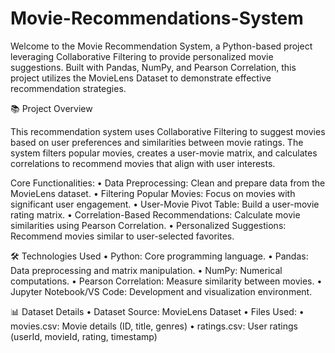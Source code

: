 # Movie-Recommendations-System

Welcome to the Movie Recommendation System, a Python-based project leveraging Collaborative Filtering to provide personalized movie suggestions. Built with Pandas, NumPy, and Pearson Correlation, this project utilizes the MovieLens Dataset to demonstrate effective recommendation strategies.


📚 Project Overview

This recommendation system uses Collaborative Filtering to suggest movies based on user preferences and similarities between movie ratings. The system filters popular movies, creates a user-movie matrix, and calculates correlations to recommend movies that align with user interests.

Core Functionalities:
	•	Data Preprocessing: Clean and prepare data from the MovieLens dataset.
	•	Filtering Popular Movies: Focus on movies with significant user engagement.
	•	User-Movie Pivot Table: Build a user-movie rating matrix.
	•	Correlation-Based Recommendations: Calculate movie similarities using Pearson Correlation.
	•	Personalized Suggestions: Recommend movies similar to user-selected favorites.

 🛠️ Technologies Used
	•	Python: Core programming language.
	•	Pandas: Data preprocessing and matrix manipulation.
	•	NumPy: Numerical computations.
	•	Pearson Correlation: Measure similarity between movies.
	•	Jupyter Notebook/VS Code: Development and visualization environment.

 📊 Dataset Details
	•	Dataset Source: MovieLens Dataset
	•	Files Used:
	•	movies.csv: Movie details (ID, title, genres)
	•	ratings.csv: User ratings (userId, movieId, rating, timestamp)

